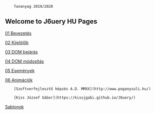
```html
    Tananyag 2019/2020
```

## Welcome to J6uery HU Pages

[01 Bevezetés](Bevezetes.md)

[02 Kijelölők](Kijelolok.md)

[03 DOM bejárás](DomBejaras.md)

[04 DOM módosítás](DomModositas.md)

[05 Események](Esemenyek.md)

[06 Animációk](Animaciok.md)

```html
    [Szoftverfejlesztő képzés A.D. MMXX](http://www.poganysuli.hu/)
    
    [Kiss József Gábor](https://kissjgabi.github.io/J6uery/)
```

[Sablonok](Templates.md)
